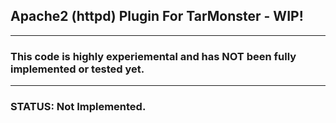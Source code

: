 <h2> Apache2 (httpd) Plugin For TarMonster - WIP!</h2>
<hr>
<h3> This code is highly experiemental and has NOT been fully implemented or tested yet.</h3>
<hr>
<h3>STATUS: Not Implemented.</h3>
